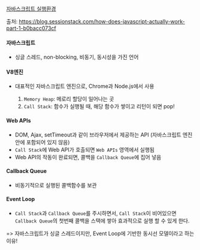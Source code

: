 [자바스크립트 실행환경](https://miro.medium.com/max/700/1*4lHHyfEhVB0LnQ3HlhSs8g.png)

출처: https://blog.sessionstack.com/how-does-javascript-actually-work-part-1-b0bacc073cf

#### 자바스크립트

- 싱글 스레드, non-blocking, 비동기, 동시성을 가진 언어

#### V8엔진

- 대표적인 자바스크립트 엔진으로, Chrome과 Node.js에서 사용

  1. `Memory Heap`: 메로리 할당이 일어나는 곳
  2. `Call Stack`: 함수가 실행될 때, 해당 함수가 쌓이고 리턴이 되면 pop!

#### Web APIs

- DOM, Ajax, setTimeout과 같이 브라우저에서 제공하는 API
  (자바스크립트 엔진안에 포함되어 있지 않음)
- `Call Stack`에 Web API가 호출되면 `Web APIs` 영역에서 실행됨
- Web API의 작동이 완료되면, 콜백을 `Callback Queue`에 집어 넣음

#### Callback Queue

- 비동기적으로 실행된 콜백함수를 보관

#### Event Loop

- `Call Stack`과 `Callback Queue`를 주시하면서, `Call Stack`이 비어있으면 `Callback Queue`의 첫번째 콜백을 스택에 쌓아 효과적으로 실행 할 수 있게 한다.

=> 자바스크립트가 싱글 스레드이지만, Event Loop에 기반한 동시선 모델이라고 하는 이유!
